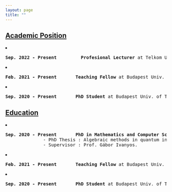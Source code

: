 ```yaml
---
layout: page
title: ""
---
```

<h2><u>Academic Position</u></h2>
<li><pre><b>Sep. 2022 - Present &nbsp;&nbsp;&nbsp;&nbsp;&nbsp;&nbsp;&nbsp; Profesional Lecturer</b> at Telkom University, Indonesia.</pre></li>
<li><pre><b>Feb. 2021 - Present       Teaching Fellow</b> at Budapest Univ. of Technology and Economics, Hungary.</pre></li>
<li><pre><b>Sep. 2020 - Present       PhD Student</b> at Budapest Univ. of Technology and Economics, Hungary.</pre></li>

<h2><u>Education</u></h2>
<li><pre><b>Sep. 2020 - Present       PhD in Mathematics and Computer Science</b> at Budapest Univ. of Technology and Economics, Hungary.
              - PhD Thesis : Algebraic methods in quantum information processing
              - Supervisor : Prof. Gábor Ivanyos.</pre></li>
<li><pre><b>Feb. 2021 - Present       Teaching Fellow</b> at Budapest Univ. of Technology and Economics, Hungary.</pre></li>
<li><pre><b>Sep. 2020 - Present       PhD Student</b> at Budapest Univ. of Technology and Economics, Hungary.</pre></li>
